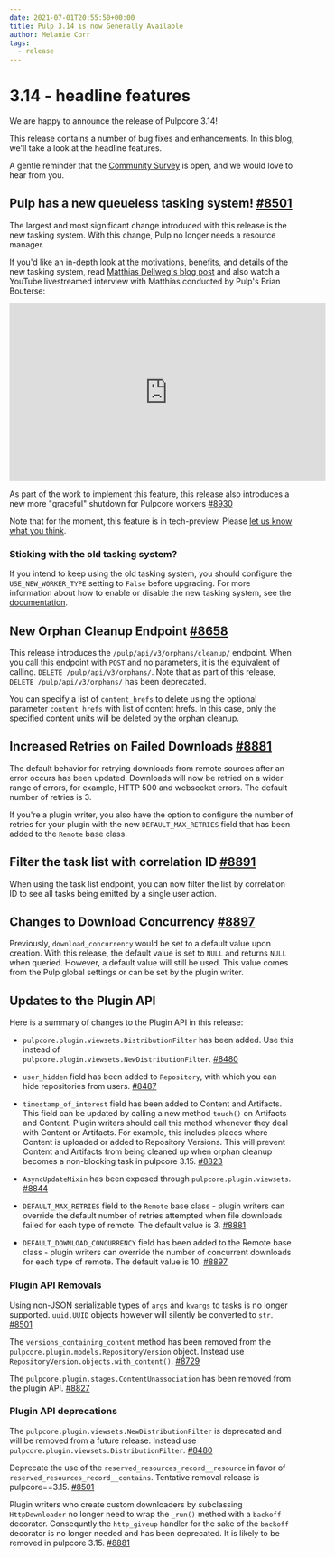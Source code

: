 ```yaml
---
date: 2021-07-01T20:55:50+00:00
title: Pulp 3.14 is now Generally Available
author: Melanie Corr
tags:
  - release
---
```

<!-- more -->
# 3.14 - headline features

We are happy to announce the release of Pulpcore 3.14!

This release contains a number of bug fixes and enhancements. In this blog, we'll take a look at
the headline features.

A gentle reminder that the [Community Survey](https://forms.gle/KJDoSdqWf5ajut5f6) is open,
and we would love to hear from you.

## Pulp has a new queueless tasking system! [#8501](https://pulp.plan.io/issues/8501)  

The largest and most significant change introduced with this release is the new tasking system.
 With this change, Pulp no longer needs a resource manager.

If you'd like an in-depth look at the motivations, benefits, and details of the new tasking system,
read [Matthias Dellweg's blog post](https://pulpproject.org/2021/06/21/a-new-tale/) and also watch
 a YouTube livestreamed interview with Matthias conducted by Pulp's Brian Bouterse:

<iframe width="560" height="315" src="https://www.youtube.com/embed/YWKw4RYluPM" title="YouTube video player" frameborder="0" allow="accelerometer; autoplay; clipboard-write; encrypted-media; gyroscope; picture-in-picture" allowfullscreen></iframe>

As part of the work to implement this feature, this release also introduces a new more "graceful" shutdown for Pulpcore
workers [#8930](https://pulp.plan.io/issues/8930)

Note that for the moment, this feature is in tech-preview.
Please [let us know what you think](https://pulpproject.org/help/#github-discussions).

### Sticking with the old tasking system?
If you intend to keep using the old tasking system, you should configure the `USE_NEW_WORKER_TYPE`
setting to `False` before upgrading. For more information about how to enable or disable the new
tasking system, see the [documentation](https://docs.pulpproject.org/pulpcore/configuration/settings.html#use-new-worker-type).


## New Orphan Cleanup Endpoint [#8658](https://pulp.plan.io/issues/8658)

This release introduces the `/pulp/api/v3/orphans/cleanup/` endpoint.
When you call this endpoint with `POST` and no parameters, it is the equivalent of calling.
`DELETE /pulp/api/v3/orphans/`. Note that as part of this release,
`DELETE /pulp/api/v3/orphans/` has been deprecated.

You can specify a list of `content_hrefs` to delete using the optional parameter `content_hrefs`
with list of content hrefs. In this case, only the specified content units will be deleted by the
orphan cleanup.

## Increased Retries on Failed Downloads [#8881](https://pulp.plan.io/issues/8881)

The default behavior for retrying downloads from remote sources after an error occurs has been
updated. Downloads will now be retried on a wider range of errors, for example, HTTP 500 and
websocket errors. The default number of retries is 3.

If you're a plugin writer, you also have the option to configure the number of retries for your
plugin with the new `DEFAULT_MAX_RETRIES` field that has been added to the ``Remote`` base class.

## Filter the task list with correlation ID [#8891](https://pulp.plan.io/issues/8891)

When using the task list endpoint, you can now filter the list by correlation ID to see all tasks being emitted by a single user action.

## Changes to Download Concurrency [#8897](https://pulp.plan.io/issues/8897)

Previously, `download_concurrency` would be set to a default value upon creation. With this release,
the default value is set to `NULL` and returns `NULL` when queried. However, a default value will
still be used. This value comes from the Pulp global settings or can be set by the plugin writer.

## Updates to the Plugin API

Here is a summary of changes to the Plugin API in this release:

*  ``pulpcore.plugin.viewsets.DistributionFilter`` has been added. Use this instead of  
``pulpcore.plugin.viewsets.NewDistributionFilter``.
  [#8480](https://pulp.plan.io/issues/8480)

* ``user_hidden`` field has been added to ``Repository``, with which you can hide repositories from users.
  [#8487](https://pulp.plan.io/issues/8487)

* ``timestamp_of_interest`` field has been added to Content and Artifacts.
This field can be updated by calling a new method ``touch()`` on Artifacts and Content.
Plugin writers should call this method whenever they deal with Content or Artifacts.
For example, this includes places where Content is uploaded or added to Repository Versions.
This will prevent Content and Artifacts from being cleaned up when orphan cleanup becomes a
non-blocking task in pulpcore 3.15.
  [#8823](https://pulp.plan.io/issues/8823)

* ``AsyncUpdateMixin`` has been exposed through ``pulpcore.plugin.viewsets``.
  [#8844](https://pulp.plan.io/issues/8844)

* ``DEFAULT_MAX_RETRIES`` field to the ``Remote`` base class - plugin writers can override
the default number of retries attempted when file downloads failed for each type of remote.
The default value is 3.
  [#8881](https://pulp.plan.io/issues/8881)

* ``DEFAULT_DOWNLOAD_CONCURRENCY`` field has been added to the Remote base class - plugin writers can
override the number of concurrent downloads for each type of remote. The default value is 10.
  [#8897](https://pulp.plan.io/issues/8897)

### Plugin API Removals


Using non-JSON serializable types of ``args`` and ``kwargs`` to tasks is no longer supported.
`uuid.UUID` objects however will silently be converted to ``str``.
  [#8501](https://pulp.plan.io/issues/8501)

The `versions_containing_content` method has been removed from the `pulpcore.plugin.models.RepositoryVersion`
object. Instead use `RepositoryVersion.objects.with_content()`.
  [#8729](https://pulp.plan.io/issues/8729)

The `pulpcore.plugin.stages.ContentUnassociation` has been removed from the plugin API.
  [#8827](https://pulp.plan.io/issues/8827)


### Plugin API deprecations

The ``pulpcore.plugin.viewsets.NewDistributionFilter`` is deprecated and will be removed from a
  future release. Instead use ``pulpcore.plugin.viewsets.DistributionFilter``.
  [#8480](https://pulp.plan.io/issues/8480)

Deprecate the use of the `reserved_resources_record__resource` in favor of
`reserved_resources_record__contains`. Tentative removal release is pulpcore==3.15.
  [#8501](https://pulp.plan.io/issues/8501)

Plugin writers who create custom downloaders by subclassing ``HttpDownloader`` no longer need to
wrap the ``_run()`` method with a ``backoff`` decorator. Consequntly the ``http_giveup`` handler for the
 sake of the ``backoff`` decorator is no longer needed and has been deprecated.
 It is likely to be removed in pulpcore 3.15.
  [#8881](https://pulp.plan.io/issues/8881)
